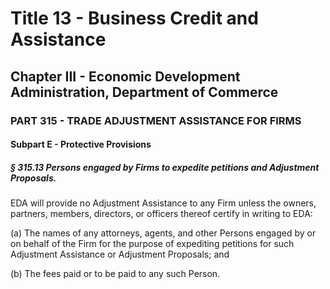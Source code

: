 
# Title 13 - Business Credit and Assistance
## Chapter III - Economic Development Administration, Department of Commerce
### PART 315 - TRADE ADJUSTMENT ASSISTANCE FOR FIRMS
#### Subpart E - Protective Provisions
##### § 315.13 Persons engaged by Firms to expedite petitions and Adjustment Proposals.

EDA will provide no Adjustment Assistance to any Firm unless the owners, partners, members, directors, or officers thereof certify in writing to EDA:

(a) The names of any attorneys, agents, and other Persons engaged by or on behalf of the Firm for the purpose of expediting petitions for such Adjustment Assistance or Adjustment Proposals; and

(b) The fees paid or to be paid to any such Person.
